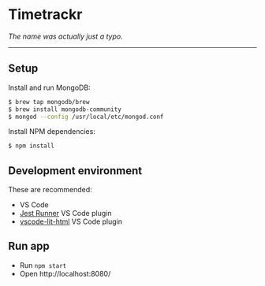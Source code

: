# Timetrackr

*The name was actually just a typo.*

---

## Setup

Install and run MongoDB:

```sh
$ brew tap mongodb/brew
$ brew install mongodb-community
$ mongod --config /usr/local/etc/mongod.conf
```

Install NPM dependencies:

```sh
$ npm install
```

## Development environment

These are recommended:

* VS Code
* [Jest Runner](https://github.com/jest-community/vscode-jest) VS Code plugin
* [vscode-lit-html](https://github.com/mjbvz/vscode-lit-html) VS Code plugin

## Run app

* Run `npm start`
* Open http://localhost:8080/
